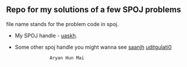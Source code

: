 ## Repo for my solutions of a few SPOJ problems

file name stands for the problem code in spoj.

* My SPOJ handle - [uaskh](http://www.spoj.com/users/uaskh/).
* Some other spoj handle you might wanna see
                   [saanjh](http://www.spoj.com/users/saanjh)
                   [uditgulati0](http://www.spoj.com/users/uditgulati0/)
                   
                   Aryan Hun Mai
